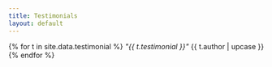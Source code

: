 ```yaml
---
title: Testimonials
layout: default
---
```


{% for t in site.data.testimonial %}
  *"{{ t.testimonial }}"*
  {{ t.author | upcase }}
{% endfor %}
